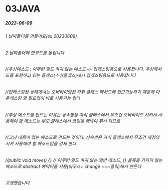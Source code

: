 # 03JAVA


##### 2023-06-09 
###### 1 날짜폴더를 만들어요(ex 20230609)
###### 2 날짜폴더에 한코드를 올립니다

######	//추상메소드 : 아무런 일도 하지 않는 메소드  -> 업캐스팅용으로 사용됩니다. 추상메서드를 포함하고 있는 클래스(추상클래스)에서 업캐스팅용으로 사용합니다
######  //업캐스팅된 상태에서는 오버라이딩된 하위 클래스 메서드에 접근가능하기 때문에 다운캐스팅 할 필요없이 바로 사용가능 합다
######	//추상 메소드를 만드는 이유는 상속받을 자식 클래스에서 무조건 오버라이드 시켜서 사용해야 할 메소드는 부모 클래스에서 코딩을 해봐야 무시 되므로
######	//그냥 내용이 없는 메소드로 만드는 것이다. 상속받은 자식 클래스에서 무조건 재정의 시켜 사용해야 할 메소드임을 강제 한다
######	//public void move() {} // 아무런 일도 하지 않는 일반 메소드, {} 블록을 가지지 않는 메소드로 abstract 예약어를 사용(마우스+ change ~~~클릭)해서 만든다

###### 고생했습니다. 



